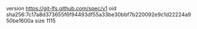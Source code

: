 version https://git-lfs.github.com/spec/v1
oid sha256:7c17a8d373655f6f94493df55a33be30bbf7b220092e9c1d22224a950be1600a
size 1115

